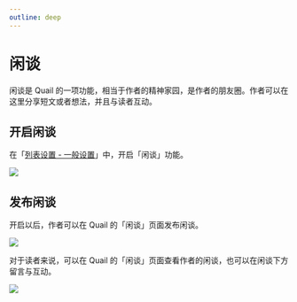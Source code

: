 ```yaml
---
outline: deep
---
```


# 闲谈

闲谈是 Quail 的一项功能，相当于作者的精神家园，是作者的朋友圈。作者可以在这里分享短文或者想法，并且与读者互动。

## 开启闲谈

在「[列表设置 - 一般设置](https://quaily.com/dashboard/lists/@current/settings/general)」中，开启「闲谈」功能。

![](https://static.quaily.com/media/19zuwxzq.webp)

## 发布闲谈

开启以后，作者可以在 Quail 的「闲谈」页面发布闲谈。

![](https://static.quaily.com/media/qlxuy6yq.webp)

对于读者来说，可以在 Quail 的「闲谈」页面查看作者的闲谈，也可以在闲谈下方留言与互动。

![](https://static.quaily.com/media/jp6u0yp1.webp)
